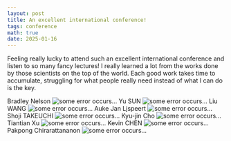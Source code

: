```yaml
---
layout: post
title: An excellent international conference!
tags: conference
math: true
date: 2025-01-16
---
```


Feeling really lucky to attend such an excellent international conference and listen to so many fancy lectures!
I really learned a lot from the works done by those scientists on the top of the world.
Each good work takes time to accumulate, struggling for what people really need instead of what I can do is the key. 

Bradley Nelson
![some error occurs...](/PostMaterial/BradleyNelson.jpg)
Yu SUN
![some error occurs...](/PostMaterial/YuSUN.jpg)
Liu WANG
![some error occurs...](/PostMaterial/LiuWANG.jpg)
Auke Jan Ljspeert
![some error occurs...](/PostMaterial/AukeJanljspeert.jpg)
Shoji TAKEUCHI
![some error occurs...](/PostMaterial/ShojiTakeuchi.jpg)
Kyu-jin Cho
![some error occurs...](/PostMaterial/Kyujincho.jpg)
Tiantian Xu
![some error occurs...](/PostMaterial/TiantianXu.jpg)
Kevin CHEN
![some error occurs...](/PostMaterial/KevinChen.jpg)
Pakpong Chirarattananon
![some error occurs...](/PostMaterial/Pakpong.jpg)
